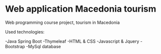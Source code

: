 # Web application Macedonia tourism

Web programming course project, tourism in Macedonia

Used technologies:

  -Java Spring Boot
  -Thymeleaf
  -HTML & CSS
  -Javascript & Jquery
  -Bootstrap
  -MySql database
  



